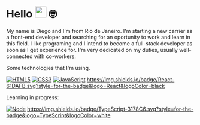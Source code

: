 # Hello <img src="https://media.giphy.com/media/hvRJCLFzcasrR4ia7z/giphy.gif" width="30"> 🤓

My name is Diego and I'm from Rio de Janeiro. I'm starting a new carrier as a front-end developer and searching for an oportunity to work and learn in this field.
I like programing and I intend to become a full-stack developer as soon as I get experience for. I'm very dedicated on my duties, usually well-connected with co-workers.
 
Some technologies that I'm using.

[![HTML5](https://img.shields.io/badge/-HTML5-232323?style=flat&labelColor=E34F26&logo=html5&logoColor=ffffff)](https://img.shields.io/badge/HTML5-E34F26.svg?style=for-the-badge&logo=HTML5&logoColor=white)
[![CSS3](https://img.shields.io/badge/-CSS3-232323?style=flat&labelColor=1572B6&logo=css3&logoColor=ffffff)](https://img.shields.io/badge/CSS3-1572B6.svg?style=for-the-badge&logo=CSS3&logoColor=white)
[![JavaScript](https://img.shields.io/badge/-JavaScript-232323?style=flat&labelColor=000000&logo=javascript&logoColor=F7DF1E)](https://img.shields.io/badge/JavaScript-F7DF1E.svg?style=for-the-badge&logo=JavaScript&logoColor=black)
https://img.shields.io/badge/React-61DAFB.svg?style=for-the-badge&logo=React&logoColor=black

Learning in progress:

[![Node](https://img.shields.io/badge/-Node-232323?style=flat&labelColor=000000&logo=nodedotjs&logoColor=339933)](https://img.shields.io/badge/Node.js-5FA04E.svg?style=for-the-badge&logo=nodedotjs&logoColor=white)
https://img.shields.io/badge/TypeScript-3178C6.svg?style=for-the-badge&logo=TypeScript&logoColor=white


